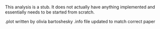 This analysis is a stub.  It does not actually have anything implemented and essentially needs to be started from scratch.

.plot written by olivia bartoshesky
.info file updated to match correct paper